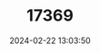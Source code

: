 ---
title: "17369"
category: "Pipistrellus wattsi"
draft: false
date: 2024-02-22 13:03:50
languages:
  English: ["Watt's Pipistrelle", "Watts's Pipistrelle"]
---